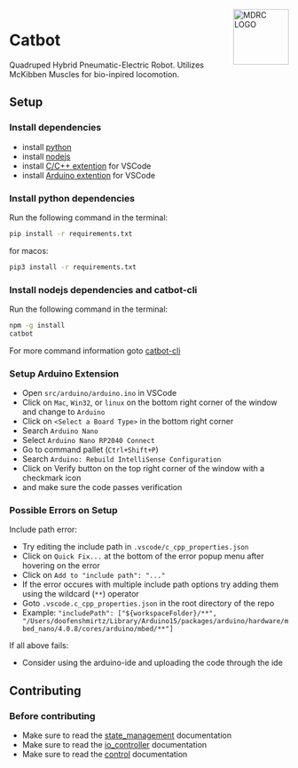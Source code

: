 <img src="https://pbs.twimg.com/profile_images/661962002/logo_400x400.png" align="right" alt="MDRC LOGO" title="MDRC LOGO" width="100">

# Catbot
Quadruped Hybrid Pneumatic-Electric Robot. Utilizes McKibben Muscles for bio-inpired locomotion.

## Setup
### Install dependencies
* install [python](https://www.python.org/downloads/)
* install [nodejs](https://nodejs.org/en/download/)
* install [C/C++ extention](https://marketplace.visualstudio.com/items?itemName=ms-vscode.cpptools) for VSCode
* install [Arduino extention](https://marketplace.visualstudio.com/items?itemName=vsciot-vscode.vscode-arduino) for VSCode
### Install python dependencies
Run the following command in the terminal:
```bash
pip install -r requirements.txt
```
for macos:
```bash
pip3 install -r requirements.txt
```
### Install nodejs dependencies and catbot-cli
Run the following command in the terminal:
```bash
npm -g install
catbot
```

For more command information goto [catbot-cli](cli/README.md)

### Setup Arduino Extension
* Open `src/arduino/arduino.ino` in VSCode
* Click on `Mac`, `Win32`, or `linux` on the bottom right corner of the window and change to `Arduino`
* Click on `<Select a Board Type>` in the bottom right corner
* Search `Arduino Nano`
* Select `Arduino Nano RP2040 Connect`
* Go to command pallet (`Ctrl+Shift+P`)
* Search `Arduino: Rebuild IntelliSense Configuration`
* Click on Verify button on the top right corner of the window with a checkmark icon
* and make sure the code passes verification

### Possible Errors on Setup
Include path error:
* Try editing the include path in `.vscode/c_cpp_properties.json`
* Click on `Quick Fix...` at the bottom of the error popup menu after hovering on the error
* Click on `Add to "include path": "..."`
* If the error occures with multiple include path options try adding them using the wildcard (`**`) operator
* Goto `.vscode.c_cpp_properties.json` in the root directory of the repo
* Example: `"includePath": ["${workspaceFolder}/**", "/Users/doofenshmirtz/Library/Arduino15/packages/arduino/hardware/mbed_nano/4.0.8/cores/arduino/mbed/**"]`

If all above fails:
* Consider using the arduino-ide and uploading the code through the ide

## Contributing
### Before contributing
* Make sure to read the [state_management](src/raspi/state_management/README.md) documentation
* Make sure to read the [io_controller](src/raspi/io_controller/README.md) documentation
* Make sure to read the [control](src/raspi/control/README.md) documentation